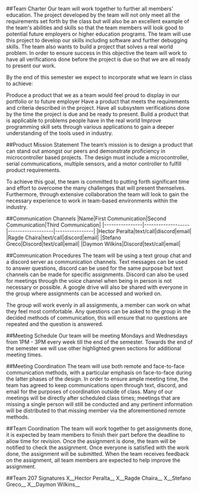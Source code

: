 ##Team Charter
Our team will work together to further all members' education. The project developed by the team will not only meet all the requirements set forth by the class but will also be an excellent example of the team's abilities and skills so that the team members will look good to potential future employers or higher education programs. The team will use this project to develop our skills including software and further debugging skills. The team also wants to build a project that solves a real world problem. In order to ensure success in this objective the team will work to have all verifications done before the project is due so that we are all ready to present our work.  

By the end of this semester we expect to incorporate what we learn in class to achieve: 

Produce a product that we as a team would feel proud to display in our portfolio or to future employer 
Have a product that meets the requirements and criteria described in the project.
Have all subsystem verifications done by the time the project is due and be ready to present.
Build a product that is applicable to problems people have in the real world 
Improve programming skill sets through various applications to gain a deeper understanding of the tools used in industry. 

##Product Mission Statement
The team’s mission is to design a product that can stand out amongst our peers and demonstrate proficiency in microcontroller based projects. The design must include a microcontroller, serial communications, multiple sensors, and a motor controller to fulfill product requirements. 

To achieve this goal, the team is committed to putting forth significant time and effort to overcome the many challenges that will present themselves. Furthermore, through extensive collaboration the team will look to gain the necessary experience to work in team-based environments within the industry.  


##Communication Channels
|Name|First Communication|Second Communication|Third Communication|
|----------------|-------------------|-------------------|----------------|
|Hector Peralta|text/call|discord|email|
|Ragde Chaira|text/call|discord|email|
|Stefano Greco|Discord|text/call|email|
|Daymon Wilkins|Discord|text/call|email|





##Communication Procedures
The team will be using a text group chat and a discord server as communication channels. Text messages can be used to answer questions, discord can be used for the same purpose but text channels can be made for specific assignments. Discord can also be used for meetings through the voice channel when being in person is not necessary or possible. A google drive will also be shared with everyone in the group where assignments can be accessed and worked on. 

The group will work evenly in all assignments, a member can work on what they feel most comfortable. Any questions can be asked to the group in the decided methods of communication, this will ensure that no questions are repeated and the question is answered.


##Meeting Schedule
Our team will be meeting Mondays and Wednesdays from 1PM - 3PM every week till the end of the semester. Towards the end of the semester we will use other highlighted green sections for additional meeting times.

##Meeting Coordination
The team will use both remote and face-to-face communication methods, with a particular emphasis on face-to-face during the latter phases of the design. In order to ensure ample meeting time, the team has agreed to keep communications open through text, discord, and email for the purposes of coordination outside of class. Many of our meetings will be directly after scheduled class times; meetings that are missing a single person will still be conducted and any pertinent information will be distributed to that missing member via the aforementioned remote methods. 


##Team Coordination
The team will work together to get assignments done, it is expected by team members to finish their part before the deadline to allow time for revision. Once the assignment is done, the team will be notified to check the assignment. Once everyone is satisfied with the work done, the assignment will be submitted. When the team receives feedback on the assignment, all team members are expected to help improve the assignment.

##Team 207 Signatures
X__Hector Peralta__
X__Ragde Chaira__
X__Stefano Greco__
X__Daymon Wilkins__

